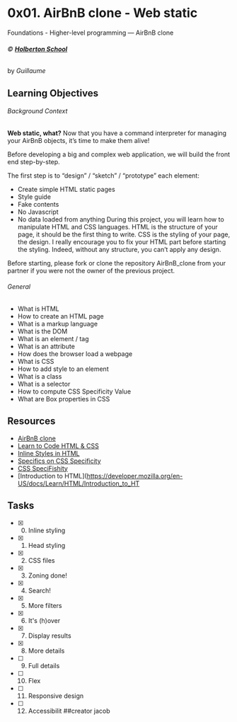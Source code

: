 # 0x01. AirBnB clone - Web static
Foundations - Higher-level programming ― AirBnB clone

###### :copyright: **[Holberton School](https://www.holbertonschool.com/)**
by _Guillaume_

## Learning Objectives
###### Background Context
__Web static, what?__
Now that you have a command interpreter for managing your AirBnB objects, it’s time to make them alive!

Before developing a big and complex web application, we will build the front end step-by-step.

The first step is to “design” / “sketch” / “prototype” each element:

- Create simple HTML static pages
- Style guide
- Fake contents
- No Javascript
- No data loaded from anything
During this project, you will learn how to manipulate HTML and CSS languages. HTML is the structure of your page, it should be the first thing to write. CSS is the styling of your page, the design. I really encourage you to fix your HTML part before starting the styling. Indeed, without any structure, you can’t apply any design.

Before starting, please fork or clone the repository AirBnB_clone from your partner if you were not the owner of the previous project.

###### General
* What is HTML
* How to create an HTML page
* What is a markup language
* What is the DOM
* What is an element / tag
* What is an attribute
* How does the browser load a webpage
* What is CSS
* How to add style to an element
* What is a class
* What is a selector
* How to compute CSS Specificity Value
* What are Box properties in CSS

## Resources
* [AirBnB clone](https://intranet.hbtn.io/concepts/74)
* [Learn to Code HTML & CSS](https://learn.shayhowe.com/html-css/)
* [Inline Styles in HTML](https://www.codecademy.com/articles/html-inline-styles)
* [Specifics on CSS Specificity](https://css-tricks.com/specifics-on-css-specificity/)
* [CSS SpeciFishity](http://www.standardista.com/wp-content/uploads/2012/01/specificity3.pdf)
* [Introduction to HTML](https://developer.mozilla.org/en-US/docs/Learn/HTML/Introduction_to_HT

## Tasks
* [x] 0. Inline styling
* [x] 1. Head styling
* [x] 2. CSS files
* [x] 3. Zoning done!
* [x] 4. Search!
* [x] 5. More filters
* [x] 6. It's (h)over
* [x] 7. Display results 
* [x] 8. More details
* [ ] 9. Full details
* [ ] 10. Flex
* [ ] 11. Responsive design
* [ ] 12. Accessibilit
##creator
jacob
